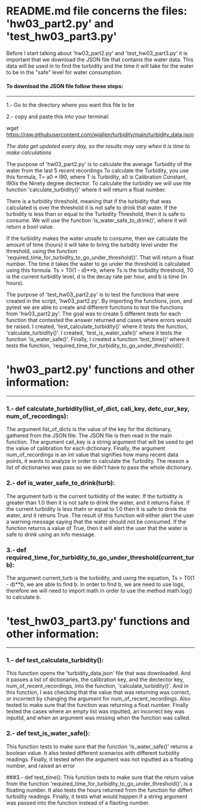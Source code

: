 # README.md file concerns the files: 'hw03_part2.py' and 'test_hw03_part3.py'

  Before I start talking about 'hw03_part2.py' and 'test_hw03_part3.py' it is important that we download the JSON
  file that contains the water data. This data will be used in to find the turbidity and the time it will take
  for the water to be in the "safe" level for water consumption.

#### To download the JSON file follow these steps:
  ___
  1.- Go to the directory where you want this file to be

  2.- copy and paste this into your terminal:

  wget https://raw.githubusercontent.com/wjallen/turbidity/main/turbidity_data.json

  *The data get updated every day, so the results may vary when it is time to make calculations*

  
The purpose of 'hw03_part2.py' is to calculate the average Turbidity of the water from the last 5 recent recordings To calculate the Turbidity, you use this formula, T= a0 * I90, where T is Turbidity, a0 is Calibration Constant, I90is the Ninety degree dectector. To calculate the turbidity we will use hte function 'calculate_turbidity()' where it will return a float number.

There is a turbidity threshold, meaning that if the turbidity that was calculated is over the threshold it is not safe to drink that water. If the turbidity is less than or equal to the Turbidity Threshold, then it is safe to consume. We will use the function 'is_water_safe_to_drink()', where it will return a bool value.

If the turbidity makes the water unsafe to consume, then we calculate the amount of time (hours) it will take to bring the turbdity level under the threshold, using the function 'required_time_for_turbidity_to_go_under_threshold()'. That will return a float number. The time it takes the water to go under the threshold is calculated using this 
formula. Ts > T0(1 - d)**b, where Ts is the turbidity threshold, T0 is the current turbidity level, d is the decay 
rate per hour, and b is time (in hours).

The purpose of 'test_hw03_part2.py' is to test the functions that were created in the script, 'hw03_part2.py'.
By importing the functions, json, and pytest we are able to create and different functions to test the functions
from 'hw03_part2.py'. The goal was to create 5 different tests for each function that contested the answer returned
 and cases where errors would be raised. I created, 'test_calculate_turbidity()' where it tests the function,
'calculate_turbidity()'. I created, 'test_is_water_safe()' where it tests the function 'is_water_safe()'. Finally,
I created a function 'test_time()' where it tests the function, 'required_time_for_turbidity_to_go_under_threshold()'. 



# 'hw03_part2.py' functions and other information:
___
### 1.- def calculate_turbidity(list_of_dict, cali_key, detc_cur_key, num_of_recordings):
The argument list_of_dicts is the value of the key for the dictionary, gathered from the JSON file. The JSON file 
is then read in the main function. The argument cali_key is a string argument that will be used to get the value of
calibration for each dictionary. Finally, the argument num_of_recordings is an int value that signifies how many 
recent data points, it wants to analyze in order to calculate the Turbidity. The reason a list of dictionaries was 
pass so we didn't have to pass the whole dictionary. 

### 2.- def is_water_safe_to_drink(turb):
The argument turb is the current turbidity of the water. If the turbidity is greater than 1.0 then it is not safe to
drink the water, and it returns False. If the current turbidity is less thatn or equal to 1.0 then it is safe to 
drink the water, and it retruns True. The result of this function will either alert the user a warning message 
saying that the water should not be consumed. If the function returns a value of True, then it will alert the user
that the water is safe to drink using an info message. 

### 3.- def required_time_for_turbidity_to_go_under_threshold(current_turb):
The argument current_turb is the turbidity, and using the equation, Ts > T0(1 - d)**b, we are able to find b.
In order to find b, we are need to use logs, therefore we will need to import math in order to use the method
math.log() to calculate b.

# 'test_hw03_part3.py' functions and other information:
___ 
### 1.- def test_calculate_turbidity():
This function opens the 'turbidity_data.json' file that was downloaded. And it passes a list of dictionaries, 
the calibration key, and the dectector key, num_of_recent_recordings, into the function, 'calculate_turbidity()'. 
And in this function, I was checking that the value that was returning was correct, or incorrect by changing the 
argument for num_of_recent_recordings. Also tested to make sure that the function was returning a float number. 
Finally tested the cases where an empty list was inputted, an incorrect key was inputtd, and when an argument was 
missing when the function was called. 

### 2.- def test_is_water_safe():
This function tests to make sure that the function 'is_water_safe()' returns a boolean value. It also tested 
different scenarios with different turbidity readings. Finally, it tested when the argument was not inputted as a 
floating number, and raised an error

###3.- def test_time():
This function tests to make sure that the return value from the function 'required_time_for_turbidity_to_go_under_threshold()', is a floating number. It also tests the hours returned from the function for differt turbidity readings.
Finally, it tests what would happen if a string argument was passed into the function instead of a flaoting number.